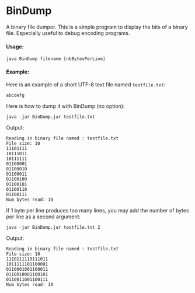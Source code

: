 BinDump
=======

A binary file dumper. This is a simple program to display the bits of a binary file. Especially useful to debug encoding programs.

#### Usage:

`java BinDump filename [nbBytesPerLine]`

#### Example:

Here is an example of a short UTF-8 text file named `testfile.txt`:
```
abcdefg
```

Here is how to dump it with BinDump (no option):
```
java -jar BinDump.jar testfile.txt
```

Output:
```
Reading in binary file named : testfile.txt
File size: 10
11101111
10111011
10111111
01100001
01100010
01100011
01100100
01100101
01100110
01100111
Num bytes read: 10
```

If 1 byte per line produces too many lines, you may add the number of bytes per line as a second argument:
```
java -jar BinDump.jar testfile.txt 2
```

Output:
```
Reading in binary file named : testfile.txt
File size: 10
1110111110111011
1011111101100001
0110001001100011
0110010001100101
0110011001100111
Num bytes read: 10
```
